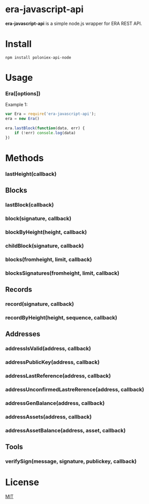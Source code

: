 # era-javascript-api

**era-javascript-api** is a simple node.js wrapper for ERA REST API.

# Install

    npm install poloniex-api-node

# Usage

### Era([options])

Example 1:

```js
var Era = require('era-javascript-api');
era = new Era()
	
era.lastBlock(function(data, err) {
	if (!err) console.log(data)
})
```

# Methods

### lastHeight(callback)

## Blocks

### lastBlock(callback)

### block(signature, callback)

### blockByHeight(height, callback)

### childBlock(signature, callback)

### blocks(fromheight, limit, callback)

### blocksSignatures(fromheight, limit, callback)

## Records

### record(signature, callback)

### recordByHeight(height, sequence, callback)

## Addresses

### addressIsValid(address, callback)

### addressPublicKey(address, callback)

### addressLastReference(address, callback)

### addressUnconfirmedLastreRerence(address, callback)

### addressGenBalance(address, callback)

### addressAssets(address, callback)

### addressAssetBalance(address, asset, callback)

## Tools

### verifySign(message, signature, publickey, callback)

# License

[MIT](LICENSE)